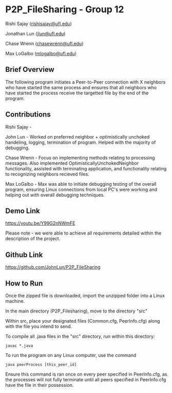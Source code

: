 # P2P_FileSharing - Group 12
 Rishi Sajay (rishisajay@ufl.edu)
 
 Jonathan Lun (jlun@ufl.edu) 

 Chase Wrenn (chasewrenn@ufl.edu)

 Max LoGalbo (mlogalbo@ufl.edu)

## Brief Overview

The following program initiates a Peer-to-Peer connection with X  neighbors who have started the same process and ensures that all neighbors who have started the process receive the targetted file by the end of the program.

## Contributions

Rishi Sajay - 

John Lun - Worked on preferred neighbor + optimistically unchoked handeling, logging, termination of program. Helped with the majority of debugging.

Chase Wrenn - Focus on implementing methods relating to processing messages. Also implemented OptimisticallyUnchokedNeighbor functionality, assisted with terminating application, and functionality relating to recognizing neighbors recieved files.

Max LoGalbo - Max was able to initiate debugging testing of the overall program, ensuring Linux connections from local PC's were working and helping out with overall debugging techniques.


## Demo Link

https://youtu.be/Y99G2nNWmFE

Please note - we were able to achieve all requirements detailed within the description of the project.

## Github Link

https://github.com/JohnLun/P2P_FileSharing

## How to Run

Once the zipped file is downloaded, import the unzipped folder into a Linux machine.

In the main directory (P2P_Filesharing), move to the directory "src"

Within src, place your designated files (Common.cfg, PeerInfo.cfg) along with the file you intend to send.

To compile all .java files in the "src" directory, run within this directory:
```
javac *.java
```

To run the program on any Linux computer, use the command 
```
java peerProcess [this_peer_id]
```

Ensure this command is ran once on every peer specified in PeerInfo.cfg, as the processes will not fully terminate until all peers specified in PeerInfo.cfg have the file in their possession.





